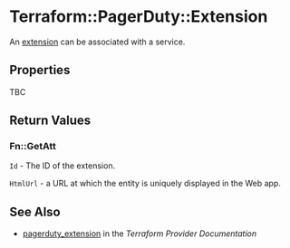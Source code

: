 # Terraform::PagerDuty::Extension

An [extension](https://v2.developer.pagerduty.com/v2/page/api-reference#!/Extensions/post_extensions) can be associated with a service.

## Properties

TBC

## Return Values

### Fn::GetAtt

`Id` - The ID of the extension.

`HtmlUrl` - a URL at which the entity is uniquely displayed in the Web app.

## See Also

* [pagerduty_extension](https://www.terraform.io/docs/providers/pagerduty/r/extension.html) in the _Terraform Provider Documentation_